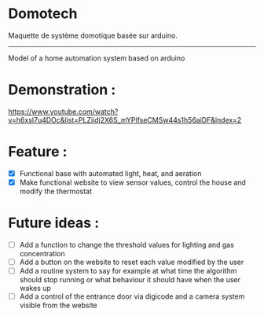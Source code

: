 # Domotech
Maquette de système domotique basée sur arduino.
___________________________________________________

Model of a home automation system based on arduino

# Demonstration :
https://www.youtube.com/watch?v=h6xsl7u4DOc&list=PLZiidj2X6S_mYPlfseCMSw44s1h56aiDF&index=2

# Feature :
- [x] Functional base with automated light, heat, and aeration
- [x] Make functional website to view sensor values, control the house and modify the thermostat

# Future ideas :
- [ ] Add a function to change the threshold values for lighting and gas concentration
- [ ] Add a button on the website to reset each value modified by the user
- [ ] Add a routine system to say for example at what time the algorithm should stop running or what behaviour it should have when the user wakes up
- [ ] Add a control of the entrance door via digicode and a camera system visible from the website

